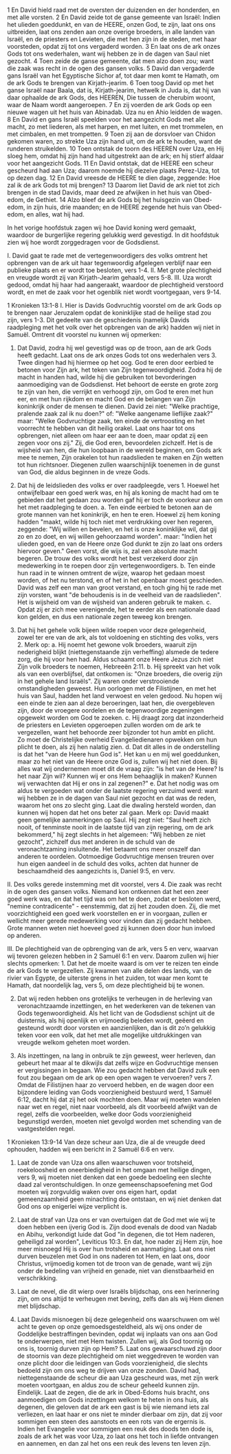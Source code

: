 1 En David hield raad met de oversten der duizenden en der honderden, en met alle vorsten. 2 En David zeide tot de ganse gemeente van Israël: Indien het ulieden goeddunkt, en van de HEERE, onzen God, te zijn, laat ons ons uitbreiden, laat ons zenden aan onze overige broeders, in alle landen van Israël, en de priesters en Levieten, die met hen zijn in de steden, met haar voorsteden, opdat zij tot ons vergaderd worden. 3 En laat ons de ark onzes Gods tot ons wederhalen, want wij hebben ze in de dagen van Saul niet gezocht. 4 Toen zeide de ganse gemeente, dat men alzo doen zou; want die zaak was recht in de ogen des gansen volks. 5 David dan vergaderde gans Israël van het Egyptische Sichor af, tot daar men komt te Hamath, om de ark Gods te brengen van Kirjath-jearim. 6 Toen toog David op met het ganse Israël naar Baala, dat is, Kirjath-jearim, hetwelk in Juda is, dat hij van daar ophaalde de ark Gods, des HEEREN, Die tussen de cherubim woont, waar de Naam wordt aangeroepen. 7 En zij voerden de ark Gods op een nieuwe wagen uit het huis van Abinadab. Uza nu en Ahio leidden de wagen. 8 En David en gans Israël speelden voor het aangezicht Gods met alle macht, zo met liederen, als met harpen, en met luiten, en met trommelen, en met cimbalen, en met trompetten. 9 Toen zij aan de dorsvloer van Chidon gekomen waren, zo strekte Uza zijn hand uit, om de ark te houden, want de runderen struikelden. 10 Toen ontstak de toorn des HEEREN over Uza, en Hij sloeg hem, omdat hij zijn hand had uitgestrekt aan de ark; en hij stierf aldaar voor het aangezicht Gods. 11 En David ontstak, dat de HEERE een scheur gescheurd had aan Uza; daarom noemde hij diezelve plaats Perez-Uza, tot op dezen dag. 12 En David vreesde de HEERE te dien dage, zeggende: Hoe zal ik de ark Gods tot mij brengen? 13 Daarom liet David de ark niet tot zich brengen in de stad Davids, maar deed ze afwijken in het huis van Obed-edom, de Gethiet. 14 Alzo bleef de ark Gods bij het huisgezin van Obed-edom, in zijn huis, drie maanden; en de HEERE zegende het huis van Obed-edom, en alles, wat hij had. 

In het vorige hoofdstuk zagen wij hoe David koning werd gemaakt, waardoor de burgerlijke regering gelukkig werd gevestigd. In dit hoofdstuk zien wij hoe wordt zorggedragen voor de Godsdienst.

I. David gaat te rade met de vertegenwoordigers des volks omtrent het opbrengen van de ark uit haar tegenwoordig afgelegen verblijf naar een publieke plaats en er wordt toe besloten, vers 1-4.
II. Met grote plechtigheid en vreugde wordt zij van Kirjath-Jearim gehaald, vers 5-8.
III. Uza wordt gedood, omdat hij haar had aangeraakt, waardoor de plechtigheid verstoord wordt, en met de zaak voor het ogenblik niet wordt voortgegaan, vers 9-14.

1 Kronieken 13:1-8 
I. Hier is Davids Godvruchtig voorstel om de ark Gods op te brengen naar Jeruzalem opdat de koninklijke stad de heilige stad zou zijn, vers 1-3. Dit gedeelte van de geschiedenis (namelijk Davids raadpleging met het volk over het opbrengen van de ark) hadden wij niet in Samuël. Omtrent dit voorstel nu kunnen wij opmerken: 
1. Dat David, zodra hij wel gevestigd was op de troon, aan de ark Gods heeft gedacht. Laat ons de ark onzes Gods tot ons wederhalen vers 3. Twee dingen had hij hiermee op het oog. God te eren door eerbied te betonen voor Zijn ark, het teken van Zijn tegenwoordigheid. Zodra hij de macht in handen had, wilde hij die gebruiken tot bevorderingen aanmoediging van de Godsdienst. Het behoort de eerste en grote zorg te zijn van hen, die verrijkt en verhoogd zijn, om God te eren met hun eer, en met hun rijkdom en macht God en de belangen van Zijn koninkrijk onder de mensen te dienen. David zei niet: "Welke prachtige, pralende zaak zal ik nu doen?" of: "Welke aangename lieflijke zaak?" maar: "Welke Godvruchtige zaak, ten einde de vertroosting en het voorrecht te hebben van dit heilig orakel. Laat ons haar tot ons opbrengen, niet alleen om haar eer aan te doen, maar opdat zij een zegen voor ons zij." Zij, die God eren, bevoordelen zichzelf. Het is de wijsheid van hen, die hun loopbaan in de wereld beginnen, om Gods ark mee te nemen, Zijn orakelen tot hun raadslieden te maken en Zijn wetten tot hun richtsnoer. Diegenen zullen waarschijnlijk toenemen in de gunst van God, die aldus beginnen in de vreze Gods.

2. Dat hij de leidslieden des volks er over raadpleegde, vers 1. Hoewel het ontwijfelbaar een goed werk was, en hij als koning de macht had om te gebieden dat het gedaan zou worden gaf hij er toch de voorkeur aan om het met raadpleging te doen.
a. Ten einde eerbied te betonen aan de grote mannen van het koninkrijk, en hen te eren. Hoewel zij hem koning hadden "maakt, wilde hij toch niet met verdrukking over hen regeren, zeggende: "Wij willen en bevelen, en het is onze koninklijke wil, dat gij zo en zo doet, en wij willen gehoorzaamd worden". maar: "Indien het ulieden goed, en van de Heere onze God dunkt te zijn zo laat ons orders hiervoor geven." Geen vorst, die wijs is, zal een absolute macht begeren. De trouw des volks wordt het best verzekerd door zijn medewerking in te roepen door zijn vertegenwoordigers.
b. Ten einde hun raad in te winnen omtrent de wijze, waarop het gedaan moest worden, of het nu terstond, en of het in het openbaar moest geschieden. David was zelf een man van groot verstand, en toch ging hij te rade met zijn vorsten, want "de behoudenis is in de veelheid van de raadslieden". Het is wijsheid om van de wijsheid van anderen gebruik te maken.
c. Opdat zij er zich mee verenigende, het te eerder als een nationale daad kon gelden, en dus een nationale zegen teweeg kon brengen.

3. Dat hij het gehele volk bijeen wilde roepen voor deze gelegenheid, zowel ter ere van de ark, als tot voldoening en stichting des volks, vers 2. Merk op: 
a. Hij noemt het gewone volk broeders, waaruit zijn nederigheid blijkt (niettegenstaande zijn verheffing) alsmede de tedere zorg, die hij voor hen had. Aldus schaamt onze Heere Jezus zich niet Zijn volk broeders te noemen, Hebreeën 2:11.
b. Hij spreekt van het volk als van een overblijfsel, dat ontkomen is: "Onze broeders, die overig zijn in het gehele land Israëls". Zij waren onder verstrooiende omstandigheden geweest. Hun oorlogen met de Filistijnen, en met het huis van Saul, hadden het land verwoest en velen gedood. Nu hopen wij een einde te zien aan al deze beroeringen, laat hen, die overgebleven zijn, door de vroegere oordelen en de tegenwoordige zegeningen opgewekt worden om God te zoeken.
c. Hij draagt zorg dat inzonderheid de priesters en Levieten opgeroepen zullen worden om de ark te vergezellen, want het behoorde zeer bijzonder tot hun ambt en plicht. Zo moet de Christelijke overheid Evangeliedienaren opwekken om hun plicht te doen, als zij hen nalatig zien.
d. Dat dit alles in de onderstelling is dat het "van de Heere hun God is". Het kan u en mij wel goeddunken, maar zo het niet van de Heere onze God is, zullen wij het niet doen. Bij alles wat wij ondernemen moet dit de vraag zijn: "is het van de Heere? Is het naar Zijn wil? Kunnen wij er ons Hem behaaglijk in maken? Kunnen wij verwachten dat Hij er ons in zal zegenen?" e. Dat het nodig was om aldus te vergoeden wat onder de laatste regering verzuimd werd: want wij hebben ze in de dagen van Saul niet gezocht en dat was de reden, waarom het ons zo slecht ging. Laat die dwaling hersteld worden, dan kunnen wij hopen dat het ons beter zal gaan. Merk op: David maakt geen gemelijke aanmerkingen op Saul. Hij zegt niet: "Saul heeft zich nooit, of tenminste nooit in de laatste tijd van zijn regering, om de ark bekommerd," hij zegt slechts in het algemeen: "Wij hebben ze niet gezocht", zichzelf dus met anderen in de schuld van de veronachtzaming insluitende. Het betaamt ons meer onszelf dan anderen te oordelen. Ootmoedige Godvruchtige mensen treuren over hun eigen aandeel in de schuld des volks, achten dat hunner de beschaamdheid des aangezichts is, Daniel 9:5, en verv.

II. Des volks gerede instemming met dit voorstel, vers 4. Die zaak was recht in de ogen des gansen volks. Niemand kon ontkennen dat het een zeer goed werk was, en dat het tijd was om het te doen, zodat er besloten werd, "nemine contradicente" - eenstemmig, dat zij het zouden doen. Zij, die met voorzichtigheid een goed werk voorstellen en er in voorgaan, zullen er wellicht meer gerede medewerking voor vinden dan zij gedacht hebben. Grote mannen weten niet hoeveel goed zij kunnen doen door hun invloed op anderen.

III. De plechtigheid van de opbrenging van de ark, vers 5 en verv, waarvan wij tevoren gelezen hebben in 2 Samuël 6:1 en verv. Daarom zullen wij hier slechts opmerken: 1. Dat het de moeite waard is om ver te reizen ten einde de ark Gods te vergezellen. Zij kwamen van alle delen des lands, van de rivier van Egypte, de uiterste grens in het zuiden, tot waar men komt te Hamath, dat noordelijk lag, vers 5, om deze plechtigheid bij te wonen.

2. Dat wij reden hebben ons grotelijks te verheugen in de herleving van veronachtzaamde inzettingen, en het wederkeren van de tekenen van Gods tegenwoordigheid. Als het licht van de Godsdienst schijnt uit de duisternis, als hij openlijk en vrijmoedig beleden wordt, geëerd en gesteund wordt door vorsten en aanzienlijken, dan is dit zo’n gelukkig teken voor een volk, dat het met alle mogelijke uitdrukkingen van vreugde welkom geheten moet worden.

3. Als inzettingen, na lang in onbruik te zijn geweest, weer herleven, dan gebeurt het maar al te dikwijls dat zelfs wijze en Godvruchtige mensen er vergissingen in begaan. Wie zou gedacht hebben dat David zulk een fout zou begaan om de ark op een open wagen te vervoeren? vers 7. Omdat de Filistijnen haar zo vervoerd hebben, en de wagen door een bijzondere leiding van Gods voorzienigheid bestuurd werd, 1 Samuël 6:12, dacht hij dat zij het ook mochten doen. Maar wij moeten wandelen naar wet en regel, niet naar voorbeeld, als dit voorbeeld afwijkt van de regel, zelfs die voorbeelden, welke door Gods voorzienigheid begunstigd werden, moeten niet gevolgd worden met schending van de vastgestelden regel.

1 Kronieken 13:9-14 
Van deze scheur aan Uza, die al de vreugde deed ophouden, hadden wij een bericht in 2 Samuël 6:6 en verv.

1. Laat de zonde van Uza ons allen waarschuwen voor trotsheid, roekeloosheid en oneerbiedigheid in het omgaan met heilige dingen, vers 9, wij moeten niet denken dat een goede bedoeling een slechte daad zal verontschuldigen. In onze gemeenschapsoefening met God moeten wij zorgvuldig waken over ons eigen hart, opdat gemeenzaamheid geen minachting doe ontstaan, en wij niet denken dat God ons op enigerlei wijze verplicht is.

2. Laat de straf van Uza ons er van overtuigen dat de God met wie wij te doen hebben een ijverig God is. Zijn dood evenals de dood van Nadab en Abihu, verkondigt luide dat God "in degenen, die tot Hem naderen, geheiligd zal worden", Leviticus 10:3. En dat, hoe nader zij Hem zijn, hoe meer misnoegd Hij is over hun trotsheid en aanmatiging. Laat ons niet durven beuzelen met God in ons naderen tot Hem, en laat ons, door Christus, vrijmoedig komen tot de troon van de genade, want wij zijn onder de bedeling van vrijheid en genade, niet van dienstbaarheid en verschrikking.

3. Laat de nevel, die dit wierp over Israëls blijdschap, ons een herinnering zijn, om ons altijd te verheugen met beving, zelfs dan als wij Hem dienen met blijdschap.

4. Laat Davids misnoegen bij deze gelegenheid ons waarschuwen om wèl acht te geven op onze gemoedsgesteldheid, als wij ons onder de Goddelijke bestraffingen bevinden, opdat wij inplaats van ons aan God te onderwerpen, niet met Hem twisten. Zullen wij, als God toornig op ons is, toornig durven zijn op Hem? 5. Laat ons gewaarschuwd zijn door de stoornis van deze plechtigheid om niet weggedreven te worden van onze plicht door die leidingen van Gods voorzienigheid, die slechts bedoeld zijn om ons weg te drijven van onze zonden. David had, niettegenstaande de scheur die aan Uza gescheurd was, met zijn werk moeten voortgaan, en aldus zou de scheur geheeld kunnen zijn. Eindelijk. Laat de zegen, die de ark in Obed-Edoms huis bracht, ons aanmoedigen om Gods inzettingen welkom te heten in ons huis, als degenen, die geloven dat de ark een gast is bij wie niemand iets zal verliezen, en laat haar er ons niet te minder dierbaar om zijn, dat zij voor sommigen een steen des aanstoots en een rots van de ergernis is. Indien het Evangelie voor sommigen een reuk des doods ten dode is, zoals de ark het was voor Uza, zo laat ons het toch in liefde ontvangen en aannemen, en dan zal het ons een reuk des levens ten leven zijn. 


